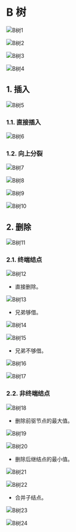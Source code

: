 # B 树

![B树1](b-tree1.jpg)

![B树2](b-tree2.jpg)

![B树3](b-tree3.jpg)

![B树4](b-tree4.jpg)

## 1. 插入

![B树5](b-tree5.jpg)

### 1.1. 直接插入

![B树6](b-tree6.jpg)

### 1.2. 向上分裂

![B树7](b-tree7.jpg)

![B树8](b-tree8.jpg)

![B树9](b-tree9.jpg)

![B树10](b-tree10.jpg)

## 2. 删除

![B树11](b-tree11.jpg)

### 2.1. 终端结点

![B树12](b-tree12.jpg)

- 直接删除。

![B树13](b-tree13.jpg)

- 兄弟够借。

![B树14](b-tree14.jpg)

![B树15](b-tree15.jpg)

- 兄弟不够借。

![B树16](b-tree16.jpg)

![B树17](b-tree17.jpg)

### 2.2. 非终端结点

![B树18](b-tree18.jpg)

- 删除前驱节点的最大值。

![B树19](b-tree19.jpg)

![B树20](b-tree20.jpg)

- 删除后继结点的最小值。

![B树21](b-tree21.jpg)

![B树22](b-tree22.jpg)

- 合并子结点。

![B树23](b-tree23.jpg)

![B树24](b-tree24.jpg)

